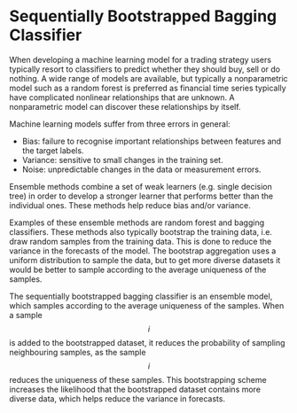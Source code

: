 # Sequentially Bootstrapped Bagging Classifier

When developing a machine learning model for a trading strategy users typically resort to classifiers to predict whether they should buy, sell or do nothing. A wide range of models are available, but typically a nonparametric model such as a random forest is preferred as financial time series typically have complicated nonlinear relationships that are unknown. A nonparametric model can discover these relationships by itself. 

Machine learning models suffer from three errors in general:

* Bias: failure to recognise important relationships between features and the target labels.
* Variance: sensitive to small changes in the training set.
* Noise: unpredictable changes in the data or measurement errors.

Ensemble methods combine a set of weak learners \(e.g. single decision tree\) in order to develop a stronger learner that performs better than the individual ones. These methods help reduce bias and/or variance.

Examples of these ensemble methods are random forest and bagging classifiers. These methods also typically bootstrap the training data, i.e. draw random samples from the training data. This is done to reduce the variance in the forecasts of the model. The bootstrap aggregation uses a uniform distribution to sample the data, but to get more diverse datasets it would be better to sample according to the average uniqueness of the samples.

The sequentially bootstrapped bagging classifier is an ensemble model, which samples according to the average uniqueness of the samples. When a sample $$i$$is added to the bootstrapped dataset, it reduces the probability of sampling neighbouring samples, as the sample$$i$$reduces the uniqueness of these samples. This bootstrapping scheme increases the likelihood that the bootstrapped dataset contains more diverse data, which helps reduce the variance in forecasts.







